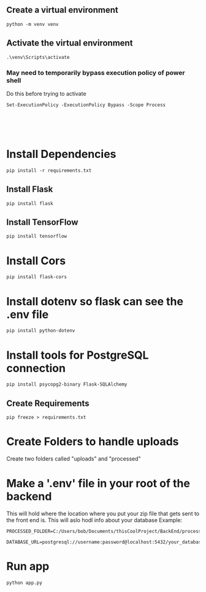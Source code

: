 ## Create a virtual environment
```python -m venv venv```

## Activate the virtual environment
```.\venv\Scripts\activate```

### May need to temporarily bypass execution policy of power shell 

Do this before trying to activate

```Set-ExecutionPolicy -ExecutionPolicy Bypass -Scope Process```

<br><br> <br>

# Install Dependencies
```pip install -r requirements.txt```

## Install Flask
```pip install flask```

## Install TensorFlow
```pip install tensorflow```

# Install Cors
```pip install flask-cors```

# Install dotenv so flask can see the .env file
```pip install python-dotenv```

# Install tools for PostgreSQL connection
```pip install psycopg2-binary Flask-SQLAlchemy```


## Create Requirements
```pip freeze > requirements.txt```



# Create Folders to handle uploads

Create two folders called "uploads" and "processed"

# Make a '.env' file in your root of the backend 

This will hold where the location where you put your zip file that gets sent to the front end is. 
This will aslo hodl info about your database
Example:
```
PROCESSED_FOLDER=C:/Users/bob/Documents/thisCoolProject/BackEnd/processed

DATABASE_URL=postgresql://username:password@localhost:5432/your_database_name

```

# Run app

```python app.py```
